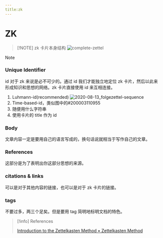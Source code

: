 ```yaml
---
title:zk
---
```

# ZK

> [!NOTE] zk 卡片本身结构
> ![complete-zettel](../../../files/images/zk/complete-zettel.png)

> [!NOTE]
> ### Unique Identifier
> id 对于 zk 来说是必不可少的。通过 id 我们才能独立地定位 zk 卡片，然后以此来形成知识和思想的网络。zk 卡片直接使用 id 来互相连接。
> 
> 1. Luhmann-id(recommended) ![2020-08-13_folgezettel-sequence](../../../files/images/zk/2020-08-13_folgezettel-sequence.png)
> 2. Time-based-id，类似图中的#200003110955
> 3. 随便用什么字符串
> 4. 使用卡片的 title 作为 id
> 
> ### Body
> 文章内容一定是要用自己的语言写成的，换句话说就相当于写作自己的文章。
> 
> ### References
> 这部分是为了表明出你这部分思想的来源。
> 
> ### citations & links
> 可以是对于其他内容的链接，也可以是对于 zk 卡片的链接。
> 
> ### tags
> 不要过多，两三个足矣。但是要用 tag 简明地标明文档的特色。

> [!info] References
> 
> [Introduction to the Zettelkasten Method • Zettelkasten Method](https://zettelkasten.de/introduction/)